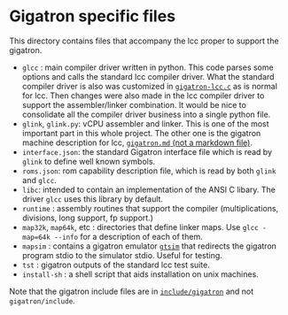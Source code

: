 # Gigatron specific files

This directory contains files that accompany the lcc proper to support the gigatron.

 * `glcc` : main compiler driver written in python. This code parses some options and calls the standard lcc compiler driver. What the standard compiler driver is also was customized in [`gigatron-lcc.c`](../etc/gigatron-lcc.c) as is normal for lcc. Then changes were also made in the lcc compiler driver to support the assembler/linker combination. It would be nice to consolidate all the compiler driver business into a single python file.
 * `glink`, `glink.py`: vCPU assembler and linker.  This is one of the most important part in this whole project. The other one is the gigatron machine description for lcc, [`gigatron.md` (not a markdown file)](https://raw.githubusercontent.com/lb3361/gigatron-lcc/master/src/gigatron.md). 
 * `interface.json`: the standard Gigatron interface file which is read by `glink` to define well known symbols.
 * `roms.json`: rom capability description file, which is read by both `glink` and `glcc`.
 * `libc`: intended to contain an implementation of the ANSI C libary. The driver `glcc` uses this library by default.
 * `runtime` : assembly routines that support the compiler (multiplications, divisions, long support, fp support.)
 * `map32k`, `map64k`, etc : directories that define linker maps. Use `glcc -map=64k --info` for a description of each of them.
 * `mapsim` : contains a gigatron emulator [`gtsim`](mapsim/gtsim.c) that redirects the gigatron program stdio to the simulator stdio. Useful for testing.
 * `tst` : gigatron outputs of the standard lcc test suite.
 * `install-sh` : a shell script that aids installation on unix machines. 

Note that the gigatron include files are in [`include/gigatron`](../include/gigatron) and not `gigatron/include`. 

